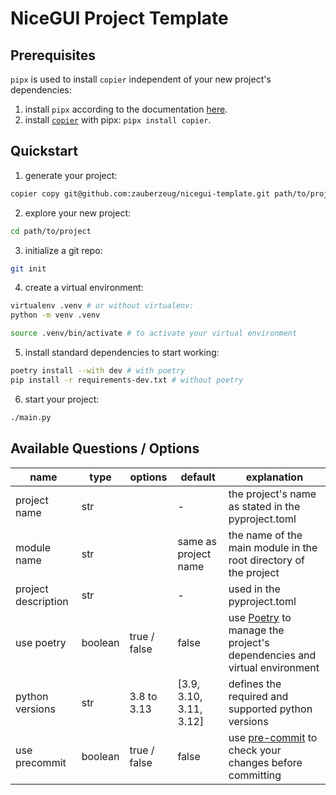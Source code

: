 # NiceGUI Project Template

## Prerequisites

`pipx` is used to install `copier` independent of your new project's dependencies:

1. install `pipx` according to the documentation [here](https://pipx.pypa.io/stable/).
2. install [`copier`](https://copier.readthedocs.io/en/stable/) with pipx: `pipx install copier`.


## Quickstart

1. generate your project:
```bash
copier copy git@github.com:zauberzeug/nicegui-template.git path/to/project
```
2. explore your new project:
```bash
cd path/to/project
```
3. initialize a git repo:
```bash
git init
```
4. create a virtual environment:
```bash
virtualenv .venv # or without virtualenv:
python -m venv .venv

source .venv/bin/activate # to activate your virtual environment
```
5. install standard dependencies to start working:
```bash
poetry install --with dev # with poetry 
pip install -r requirements-dev.txt # without poetry
```
6. start your project:
```bash
./main.py
```

## Available Questions / Options

| name                | type    | options      | default                 | explanation                                                                                           |
| ------------------- | ------- | ------------ | ----------------------- | ----------------------------------------------------------------------------------------------------- |
| project name        | str     |              | -                       | the project's name as stated in the pyproject.toml                                                    |
| module name         | str     |              | same as project name    | the name of the main module in the root directory of the project                                      |
| project description | str     |              | -                       | used in the pyproject.toml                                                                            |
| use poetry          | boolean | true / false | false                   | use [Poetry](https://python-poetry.org/) to manage the project's dependencies and virtual environment |
| python versions     | str     | 3.8 to 3.13  | [3.9, 3.10, 3.11, 3.12] | defines the required and supported python versions                                                    |
| use precommit       | boolean | true / false | false                   | use [pre-commit](https://pre-commit.com/) to check your changes before committing                     |
